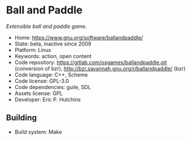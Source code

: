 # Ball and Paddle

_Extensible ball and paddle game._

- Home: https://www.gnu.org/software/ballandpaddle/
- State: beta, inactive since 2009
- Platform: Linux
- Keywords: action, open content
- Code repository: https://gitlab.com/osgames/ballandpaddle.git (conversion of bzr), http://bzr.savannah.gnu.org/r/ballandpaddle/ (bzr)
- Code language: C++, Scheme
- Code license: GPL-3.0
- Code dependencies: guile, SDL
- Assets license: GPL
- Developer: Eric P. Hutchins

## Building

- Build system: Make